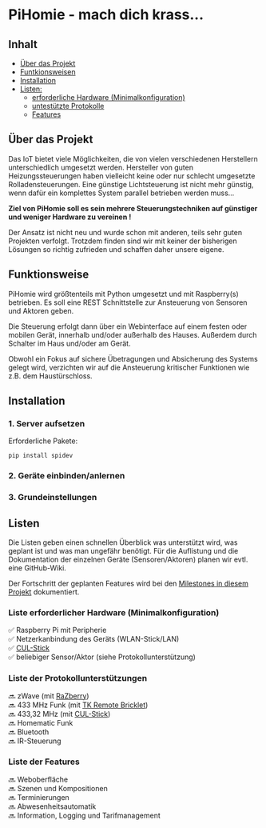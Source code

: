 # PiHomie - mach dich krass...

## Inhalt
- [Über das Projekt](#Projekt)
- [Funtkionsweisen](#Funktionsweise)
- [Installation](#Installation)
- [Listen:](#Listen)
  - [erforderliche Hardware (Minimalkonfiguration)](#erfHardware)
  - [untestützte Protokolle](#Protokollunterstützungen)
  - [Features](#Features)


<a name="Projekt"></a>
## Über das Projekt

Das IoT bietet viele Möglichkeiten, die von vielen verschiedenen Herstellern unterschiedlich umgesetzt werden. Hersteller von guten Heizungssteuerungen haben vielleicht keine oder nur schlecht umgesetzte Rolladensteuerungen. Eine günstige Lichtsteuerung ist nicht mehr günstig, wenn dafür ein komplettes System parallel betrieben werden muss...

**Ziel von PiHomie soll es sein mehrere Steuerungstechniken auf günstiger und weniger Hardware zu vereinen !**

Der Ansatz ist nicht neu und wurde schon mit anderen, teils sehr guten Projekten verfolgt. Trotzdem finden sind wir mit keiner der bisherigen Lösungen so richtig zufrieden und schaffen daher unsere eigene.

<a name="Funktionsweise"></a>
## Funktionsweise

PiHomie wird größtenteils mit Python umgesetzt und mit Raspberry(s) betrieben. Es soll eine REST Schnittstelle zur Ansteuerung von Sensoren und Aktoren geben.

Die Steuerung erfolgt dann über ein Webinterface auf einem festen oder mobilen Gerät, innerhalb und/oder außerhalb des Hauses. Außerdem durch Schalter im Haus und/oder am Gerät.

Obwohl ein Fokus auf sichere Übetragungen und Absicherung des Systems gelegt wird, verzichten wir auf die Ansteuerung kritischer Funktionen wie z.B. dem Haustürschloss.


<a name="Installation"></a>
## Installation
### 1. Server aufsetzen

Erforderliche Pakete:

	pip install spidev

### 2. Geräte einbinden/anlernen
### 3. Grundeinstellungen


<a name="Listen"></a>
## Listen

Die Listen geben einen schnellen Überblick was unterstützt wird, was geplant ist und was man ungefähr benötigt. Für die Auflistung und die Dokumentation der einzelnen Geräte (Sensoren/Aktoren) planen wir evtl. eine GitHub-Wiki.

Der Fortschritt der geplanten Features wird bei den [Milestones in diesem Projekt](https://github.com/Daumen-Hoch-AG/PiHomie/milestones) dokumentiert.

<a name="erfHardware"></a>
### Liste erforderlicher Hardware (Minimalkonfiguration)
:white_check_mark: Raspberry Pi mit Peripherie<br>
:white_check_mark: Netzerkanbindung des Geräts (WLAN-Stick/LAN)<br>
:white_check_mark: [CUL-Stick](http://shop.busware.de/product_info.php/cPath/1/products_id/29?osCsid=ee679848ba57f850417e0814966b5014)<br>
:white_check_mark: beliebiger Sensor/Aktor (siehe Protokollunterstützung)<br>

<a name="Protokollunterstützungen"></a>
### Liste der Protokollunterstützungen
:soon: zWave (mit [RaZberry](http://razberry.z-wave.me/))<br>
:soon: 433 MHz Funk (mit [TK Remote Bricklet](https://www.tinkerforge.com/de/shop/bricklets/remote/remote-switch-bricklet.html))<br>
:soon: 433,32 MHz (mit [CUL-Stick](http://shop.busware.de/product_info.php/cPath/1/products_id/44))<br>
:soon: Homematic Funk<br>
:soon: Bluetooth<br>
:soon: IR-Steuerung<br>

<a name="Features"></a>
### Liste der Features
:soon: Weboberfläche<br>
:soon: Szenen und Kompositionen<br>
:soon: Terminierungen<br>
:soon: Abwesenheitsautomatik<br>
:soon: Information, Logging und Tarifmanagement<br>
